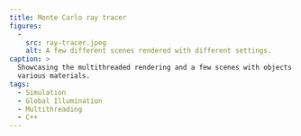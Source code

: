 ```yaml
---
title: Monte Carlo ray tracer
figures:
  -
    src: ray-tracer.jpeg
    alt: A few different scenes rendered with different settings.
caption: >
  Showcasing the multithreaded rendering and a few scenes with objects of
  various materials.
tags:
  - Simulation
  - Global Illumination
  - Multithreading
  - C++
---
```

